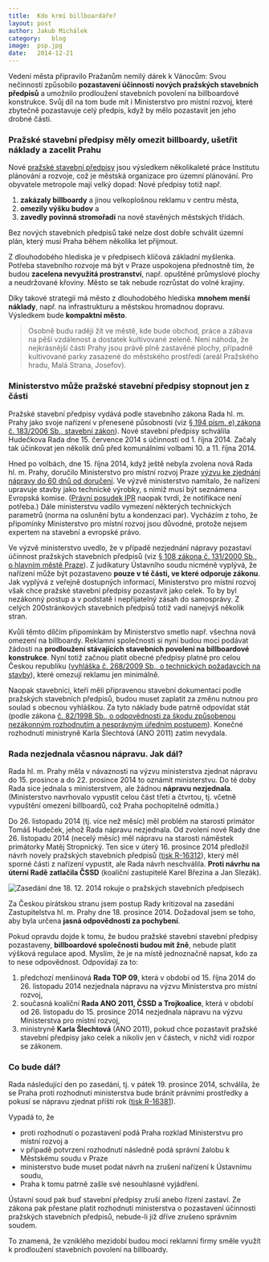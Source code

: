 ```yaml
---
title:	Kdo krmí billboardáře?
layout:	post
author:	Jakub Michálek
category:	blog
image:	psp.jpg
date:	2014-12-21
---
```


Vedení města připravilo Pražanům nemilý dárek k Vánocům: Svou nečinností způsobilo 
**pozastavení účinnosti nových pražských stavebních předpisů** a umožnilo 
prodloužení stavebních povolení na billboardové konstrukce. Svůj díl na tom bude 
mít i Ministerstvo pro místní rozvoj, které zbytečně pozastavuje celý předpis, když
by mělo pozastavit jen jeho drobné části.

### Pražské stavební předpisy měly omezit billboardy, ušetřit náklady a zacelit Prahu

Nové [pražské stavební předpisy](http://www.iprpraha.cz/clanek/92/prazske-stavebni-predpisy-druhe-kolo-projednavani) jsou výsledkem několikaleté práce Institutu 
plánování a rozvoje, což je městská organizace pro územní plánování. Pro 
obyvatele metropole mají velký dopad: Nové předpisy totiž např. 

1. **zakázaly billboardy** a jinou velkoplošnou reklamu v centru města, 
2. **omezily výšku budov** a 
3. **zavedly povinná stromořadí** na nově stavěných městských třídách. 

Bez nových stavebních předpisů také nelze dost dobře schválit územní plán, který musí Praha během několika let přijmout.

Z dlouhodobého hlediska je v předpisech klíčová základní myšlenka. Potřeba 
stavebního rozvoje má být v Praze uspokojena přednostně tím, že budou
**zacelena nevyužitá prostranství**, např. opuštěné průmyslové plochy a neudržované křoviny. Město se tak nebude rozrůstat do volné krajiny. 

Díky takové strategii má město z dlouhodobého hlediska **mnohem 
menší náklady**, např. na infrastrukturu a městskou hromadnou dopravu. Výsledkem
bude **kompaktní město**. 

> Osobně budu raději žít ve městě, kde bude obchod, práce a 
zábava na pěší vzdálenost a dostatek kultivované zeleně. Není náhoda, že 
nejkrásnější části Prahy jsou právě plně zastavěné plochy, případně kultivované parky zasazené do městského prostředí (areál Pražského hradu, Malá Strana, Josefov).

### Ministerstvo může pražské stavební předpisy stopnout jen z části

Pražské stavební předpisy vydává podle stavebního zákona Rada hl. m. Prahy jako svoje 
nařízení v přenesené působnosti (viz [§ 194 písm. e) zákona č. 183/2006 Sb., stavební zákon](http://www.zakonyprolidi.cz/cs/2006-183#p194-1-e)). Nové stavební předpisy schválila Hudečkova Rada dne 15. července 2014 s účinností od 1. října 2014. Začaly tak účinkovat jen několik dnů před komunálními volbami 10. a 11. října 2014. 

Hned po volbách, dne 15. října 2014, když ještě nebyla zvolena nová Rada hl. m. Prahy, doručilo Ministerstvo pro místní rozvoj Praze [výzvu ke zjednání nápravy do 60 dnů od doručení](/assets/pdf/vyzva-mmr.pdf). Ve výzvě ministerstvo namítalo, že nařízení upravuje stavby jako technické výrobky, s nimiž musí být seznámena Evropská komise. ([Právní posudek IPR](/assets/pdf/stanovisko-k-notifikaci.pdf) naopak tvrdí, že notifikace není potřeba.) Dále ministerstvu vadilo vymezení některých 
technických parametrů (norma na oslunění bytu a kondenzaci par). Vycházím z toho, že připomínky Ministerstvo pro místní rozvoj jsou důvodné,
protože nejsem expertem na stavební a evropské právo.

Ve výzvě ministerstvo uvedlo, že v případě nezjednání nápravy pozastaví účinnost
pražských stavebních předpisů  (viz [§ 108 zákona č. 131/2000 Sb., o hlavním městě Praze](http://www.zakonyprolidi.cz/cs/2000-131#p108-1)).
Z judikatury Ústavního soudu nicméně vyplývá, že nařízení může být pozastaveno **pouze v té
části, ve které odporuje zákonu**. Jak vyplývá z veřejně dostupných informací, Ministerstvo pro místní rozvoj však chce pražské
stavební předpisy pozastavit jako celek. To by byl nezákonný postup a v podstatě i 
nepřijatelný zásah do samosprávy. Z celých 200stránkových stavebních předpisů totiž vadí nanejvýš několik stran. 

Kvůli těmto 
dílčím připomínkám by Ministerstvo smetlo např. všechna nová omezení na billboardy. 
Reklamní společnosti si nyní budou moci podávat žádosti na **prodloužení
stávajících stavebních povolení na billboardové konstrukce**. Nyní totiž začnou platit obecné předpisy platné pro 
celou Českou republiku ([vyhláška č. 268/2009 Sb., o technických požadavcích na stavby](http://www.zakonyprolidi.cz/cs/2009-268)), které omezují reklamu jen minimálně. 

Naopak stavebníci, kteří měli připravenou 
stavební dokumentaci podle pražských stavebních předpisů, budou muset zaplatit
za změnu nutnou pro soulad s obecnou vyhláškou. Za tyto náklady bude patrně
odpovídat stát (podle zákona [č. 82/1998 Sb., o odpovědnosti za škodu 
způsobenou nezákonným rozhodnutím a nesprávným úředním postupem](http://www.zakonyprolidi.cz/cs/1998-82)). 
Konečné rozhodnutí ministryně Karla Šlechtová (ANO 2011) zatím nevydala.

### Rada nezjednala včasnou nápravu. Jak dál?

Rada hl. m. Prahy měla v návaznosti na výzvu ministerstva zjednat nápravu do 15. prosince a do 22. prosince 2014 to oznámit ministerstvu. Do té doby Rada sice jednala s ministerstvem, ale žádnou **nápravu nezjednala**. (Ministerstvo navrhovalo vypustit celou část třetí a čtvrtou, tj. včetně vypuštění omezení billboardů, což Praha pochopitelně odmítla.)

Do 26. listopadu 2014 (tj. více než měsíc) měl problém na starosti primátor Tomáš Hudeček, jehož Rada nápravu nezjednala. Od zvolení nové Rady dne 26. listopadu 2014 (necelý měsíc) měl nápravu na starosti náměstek primátorky Matěj Stropnický. Ten sice v úterý 16. prosince 2014 předložil návrh novely
pražských stavebních předpisů ([tisk R-16312](/assets/pdf/tisk-R-16312.pdf)), který měl sporné části z nařízení vypustit,
ale Rada návrh neschválila. **Proti návrhu na úterní Radě zatlačila ČSSD** (koaliční zastupitelé Karel Březina a Jan Slezák).

![Zasedání dne 18. 12. 2014 rokuje o pražských stavebních předpisech](/assets/images/articles/zasedani-vanoce.jpg "Zasedání dne 18. 12. 2014 rokuje o pražských stavebních předpisech")

Za Českou pirátskou stranu jsem postup Rady kritizoval na zasedání Zastupitelstva
hl. m. Prahy dne 18. 
prosince 2014. Dožadoval jsem se toho, aby byla určena **jasná odpovědnosti za pochybení**. 

Pokud opravdu dojde k tomu, že budou
pražské stavební stavební předpisy pozastaveny, **billboardové společnosti budou mít žně**, nebude platit výšková regulace apod. 
Myslím, že je na místě jednoznačně napsat, kdo za to nese odpovědnost.
Odpovídají za to:

1. předchozí menšinová **Rada TOP 09**, která v období od 15. října 2014 do 26. listopadu 2014 nezjednala nápravu na výzvu Ministerstva pro místní rozvoj,
2. současná koaliční **Rada ANO 2011, ČSSD a Trojkoalice**, která v období od 26. listopadu do 15. prosince 2014 nezjednala nápravu na výzvu Ministerstva pro místní rozvoj,
3. ministryně **Karla Šlechtová** (ANO 2011), pokud chce pozastavit pražské stavební
předpisy jako celek a nikoliv jen v částech, v nichž vidí rozpor se zákonem.

### Co bude dál?

Rada následující den po zasedání, tj. v pátek 19. prosince 2014, schválila, že se Praha proti rozhodnutí ministerstva bude bránit
právními prostředky a pokusí se nápravu zjednat příští rok ([tisk R-16381](/assets/pdf/tisk-r-16381.pdf)).

Vypadá to, že 

* proti rozhodnutí o pozastavení podá Praha rozklad Ministerstvu pro místní rozvoj a 
* v případě potvrzení rozhodnutí následně podá správní žalobu k Městskému soudu v Praze
* ministerstvo bude muset podat návrh na zrušení nařízení k Ústavnímu soudu, 
* Praha k tomu patrně zašle své nesouhlasné vyjádření. 

Ústavní soud pak buď stavební předpisy zruší anebo řízení zastaví. 
Ze zákona pak přestane platit rozhodnutí ministerstva o pozastavení 
účinnosti pražských stavebních předpisů, nebude-li již dříve zrušeno správním 
soudem. 

To znamená, že vzniklého mezidobí budou moci reklamní firmy směle využít k prodloužení
stavebních povolení na billboardy.


